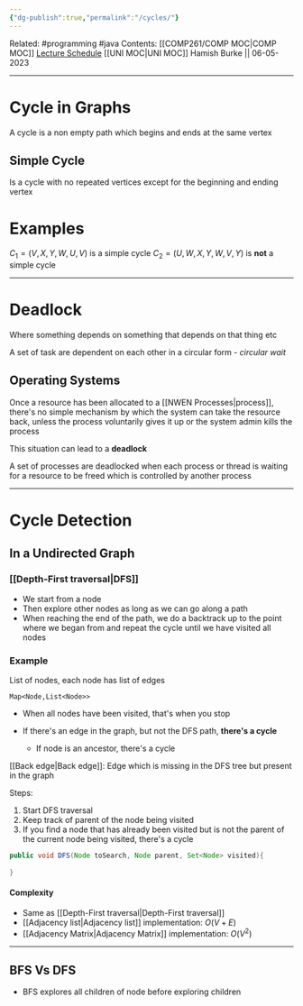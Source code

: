 ```yaml
---
{"dg-publish":true,"permalink":"/cycles/"}
---
```


Related: #programming #java 
Contents: [[COMP261/COMP MOC\|COMP MOC]]
[Lecture Schedule](https://ecs.wgtn.ac.nz/Courses/COMP261_2023T1/LectureSchedule)
[[UNI MOC\|UNI MOC]]
Hamish Burke || 06-05-2023
***

# Cycle in Graphs

A cycle is a non empty path which begins and ends at the same vertex

## Simple Cycle

Is a cycle with no repeated vertices except for the beginning and ending vertex

# Examples

$C_1=(V,X,Y,W,U,V)$ is a simple cycle
$C_2=(U,W,X,Y,W,V,Y)$ is **not** a simple cycle


***

# Deadlock

Where something depends on something that depends on that thing etc

A set of task are dependent on each other in a circular form - *circular wait*

## Operating Systems

Once a resource has been allocated to a [[NWEN Processes\|process]], there's no simple mechanism by which the system can take the resource back, unless the process voluntarily gives it up or the system admin kills the process

This situation can lead to a **deadlock**

A set of processes are deadlocked when each process or thread is waiting for a resource to be freed which is controlled by another process


***

# Cycle Detection

## In a Undirected Graph

### [[Depth-First traversal\|DFS]]

- We start from a node
- Then explore other nodes as long as we can go along a path
- When reaching the end of the path, we do a backtrack up to the point where we began from and repeat the cycle until we have visited all nodes

### Example

List of nodes, each node has list of edges

`Map<Node,List<Node>>`

- When all nodes have been visited, that's when you stop

- If there's an edge in the graph, but not the DFS path, **there's a cycle**
	- If node is an ancestor, there's a cycle


[[Back edge\|Back edge]]: Edge which is missing in the DFS tree but present in the graph

Steps:
1. Start DFS traversal
2. Keep track of parent of the node being visited
3. If you find a node that has already been visited but is not the parent of the current node being visited, there's a cycle

```java
public void DFS(Node toSearch, Node parent, Set<Node> visited){
	
}
```




#### Complexity

- Same as [[Depth-First traversal\|Depth-First traversal]]
- [[Adjacency list\|Adjacency list]] implementation: $O(V+E)$
- [[Adjacency Matrix\|Adjacency Matrix]] implementation: $O(V^2)$



***

## BFS Vs DFS

- BFS explores all children of node before exploring children 




